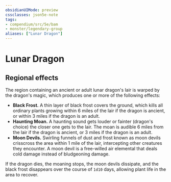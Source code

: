 ```yaml
---
obsidianUIMode: preview
cssclasses: json5e-note
tags:
- compendium/src/5e/bam
- monster/legendary-group
aliases: ["Lunar Dragon"]
---
```

# Lunar Dragon

## Regional effects


The region containing an ancient or adult lunar dragon's lair is warped by the dragon's magic, which produces one or more of the following effects:

- **Black Frost.** A thin layer of black frost covers the ground, which kills all ordinary plants growing within 6 miles of the lair if the dragon is ancient, or within 3 miles if the dragon is an adult.  
- **Haunting Moan.** A haunting sound gets louder or fainter (dragon's choice) the closer one gets to the lair. The moan is audible 6 miles from the lair if the dragon is ancient, or 3 miles if the dragon is an adult.  
- **Moon Devils.** Swirling funnels of dust and frost known as moon devils crisscross the area within 1 mile of the lair, intercepting other creatures they encounter. A moon devil is a free-willed air elemental that deals cold damage instead of bludgeoning damage.  

If the dragon dies, the moaning stops, the moon devils dissipate, and the black frost disappears over the course of `1d10` days, allowing plant life in the area to recover.